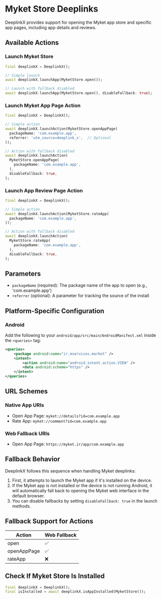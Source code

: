 # Myket Store Deeplinks

DeeplinkX provides support for opening the Myket app store and specific app pages, including app details and reviews.

## Available Actions

### Launch Myket Store
```dart
final deeplinkX = DeeplinkX();

// Simple launch
await deeplinkX.launchApp(MyketStore.open());

// Launch with fallback disabled
await deeplinkX.launchApp(MyketStore.open(), disableFallback: true);
```

### Launch Myket App Page Action
```dart
final deeplinkX = DeeplinkX();

// Simple action
await deeplinkX.launchAction(MyketStore.openAppPage(
  packageName: 'com.example.app',
  referrer: 'utm_source=deeplink_x',  // Optional
));

// Action with fallback disabled
await deeplinkX.launchAction(
  MyketStore.openAppPage(
    packageName: 'com.example.app',
  ),
  disableFallback: true,
);
```

### Launch App Review Page Action
```dart
final deeplinkX = DeeplinkX();

// Simple action
await deeplinkX.launchAction(MyketStore.rateApp(
  packageName: 'com.example.app',
));

// Action with fallback disabled
await deeplinkX.launchAction(
  MyketStore.rateApp(
    packageName: 'com.example.app',
  ),
  disableFallback: true,
);
```

## Parameters

- `packageName` (required): The package name of the app to open (e.g., 'com.example.app')
- `referrer` (optional): A parameter for tracking the source of the install

## Platform-Specific Configuration

### Android
Add the following to your `android/app/src/main/AndroidManifest.xml` inside the `<queries>` tag:
```xml
<queries>
    <package android:name="ir.mservices.market" />
    <intent>
        <action android:name="android.intent.action.VIEW" />
        <data android:scheme="https" />
    </intent>
</queries>
```

## URL Schemes

### Native App URIs

- Open App Page: `myket://details?id=com.example.app`
- Rate App: `myket://comment?id=com.example.app`

### Web Fallback URIs

- Open App Page: `https://myket.ir/app/com.example.app`

## Fallback Behavior

DeeplinkX follows this sequence when handling Myket deeplinks:

1. First, it attempts to launch the Myket app if it's installed on the device.
2. If the Myket app is not installed or the device is not running Android, it will automatically fall back to opening the Myket web interface in the default browser.
3. You can disable fallbacks by setting `disableFallback: true` in the launch methods.

## Fallback Support for Actions

| Action      | Web Fallback |
| ----------- | ------------ |
| open        | ✅            |
| openAppPage | ✅            |
| rateApp     | ❌            |

## Check If Myket Store Is Installed

```dart
final deeplinkX = DeeplinkX();
final isInstalled = await deeplinkX.isAppInstalled(MyketStore());
```

